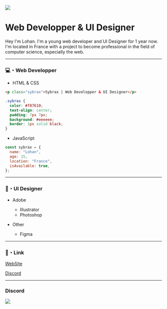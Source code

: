 <img src="https://sybraxdesign.fr/assets/img/SA_Ban3.png">
<h1>Web Developper & UI Designer</h1>
<p>Hey I'm Lohan. I'm a young web developer and UI Designer for 1 year now. I'm located in France with a project to become professional in the field of computer science, especially the web. </p>

---

<h3>💻・Web Developper</h3>

+ HTML & CSS
```html
<p class="sybrax">Sybrax | Web Developper & UI Designer</p>
```
```css
.sybrax {
  color: #f87610;
  text-align: center;
  padding: 7px 7px;
  background: #eeeeee;
  border: 1px solid black;
}
```

+ JavaScript

```js
const sybrax = {
  name: "Lohan",
  age: 15,
  location: "France",
  isAvailable: true,
};
```

---

<h3>🎨・UI Designer</h3>

+ Adobe
  + Illustrator
  + Photoshop

+ Other
  + Figma
  
---
  
<h3>🔗・Link</h3>

[WebSite](https://sybraxdesign.fr)

[Discord](https://discord.gg/dJFFpaQ)
 
 ---
 
 <h3>Discord</h3>
 <a href="https://discord.com/users/324528338574114817">
  <img src="https://lanyard.cnrad.dev/api/324528338574114817">
</a>
